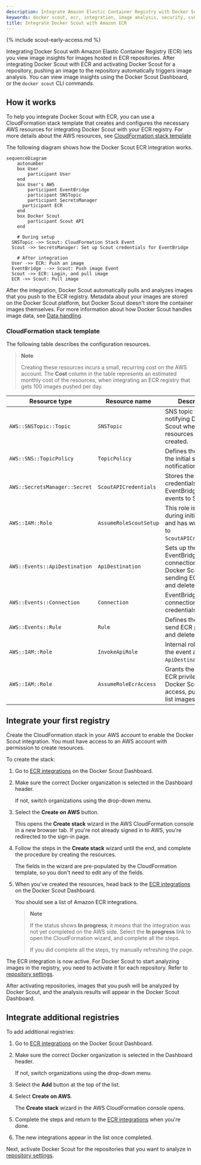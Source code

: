 ```yaml
---
description: Integrate Amazon Elastic Container Registry with Docker Scout
keywords: docker scout, ecr, integration, image analysis, security, cves
title: Integrate Docker Scout with Amazon ECR
---
```


{% include scout-early-access.md %}

Integrating Docker Scout with Amazon Elastic Container Registry (ECR) lets you
view image insights for images hosted in ECR repositories. After integrating
Docker Scout with ECR and activating Docker Scout for a repository, pushing an
image to the repository automatically triggers image analysis. You can view
image insights using the Docker Scout Dashboard, or the `docker scout` CLI
commands.

## How it works

To help you integrate Docker Scout with ECR, you can use a CloudFormation stack
template that creates and configures the necessary AWS resources for
integrating Docker Scout with your ECR registry. For more details about the AWS
resources, see [CloudFormation stack template](#cloudformation-stack-template)

The following diagram shows how the Docker Scout ECR integration works.

```mermaid
sequenceDiagram
	autonumber
	box User
		participant User
	end
	box User's AWS
		participant EventBridge
		participant SNSTopic
		participant SecretsManager
	  participant ECR
	end
	box Docker Scout
		participant Scout API
	end

	# During setup
  SNSTopic ->> Scout: CloudFormation Stack Event
  Scout ->> SecretsManager: Set up Scout credentials for EventBridge

	# After integration
  User ->> ECR: Push an image
  EventBridge -->> Scout: Push image Event
  Scout ->> ECR: Login, and pull image
  ECR ->> Scout: Pull image
```

After the integration, Docker Scout automatically pulls and analyzes images
that you push to the ECR registry. Metadata about your images are stored on the
Docker Scout platform, but Docker Scout doesn't store the container images
themselves. For more information about how Docker Scout handles image data, see
[Data handling](../../data-handling.md).

### CloudFormation stack template

The following table describes the configuration resources.

> **Note**
>
> Creating these resources incurs a small, recurring cost on the AWS account.
> The **Cost** column in the table represents an estimated monthly cost of the
> resources, when integrating an ECR registry that gets 100 images pushed per day.

| Resource type                 | Resource name          | Description                                                                                  | Cost  |
| ----------------------------- | ---------------------- | -------------------------------------------------------------------------------------------- | ----- |
| `AWS::SNSTopic::Topic`        | `SNSTopic`             | SNS topic for notifying Docker Scout when the AWS resources have been created.               | Free  |
| `AWS::SNS::TopicPolicy`       | `TopicPolicy`          | Defines the topic for the initial setup notification.                                        | Free  |
| `AWS::SecretsManager::Secret` | `ScoutAPICredentials`  | Stores the credentials used by EventBridge to fire events to Scout.                          | $0.42 |
| `AWS::IAM::Role`              | `AssumeRoleScoutSetup` | This role is used during initial setup, and has write access to `ScoutAPICredentials`.       | Free  |
| `AWS::Events::ApiDestination` | `ApiDestination`       | Sets up the EventBridge connection to Docker Scout for sending ECR push and delete events.   | $0.01 |
| `AWS::Events::Connection`     | `Connection`           | EventBridge connection credentials to Scout.                                                 | Free  |
| `AWS::Events::Rule`           | `Rule`                 | Defines the rule to send ECR pushes and deletes to Scout.                                    | Free  |
| `AWS::IAM::Role`              | `InvokeApiRole`        | Internal role to grant the event access to `ApiDestination`.                                 | Free  |
| `AWS::IAM::Role`              | `AssumeRoleEcrAccess`  | Grants the following ECR privileges to Docker Scout: login access, pull images, list images. | Free  |

## Integrate your first registry

Create the CloudFormation stack in your AWS account to enable the Docker Scout
integration. You must have access to an AWS account with permission to create
resources.

To create the stack:

1. Go to [ECR integrations](https://scout.docker.com/settings/integrations/ecr)
   on the Docker Scout Dashboard.
2. Make sure the correct Docker organization is selected in the Dashboard
   header.

   If not, switch organizations using the drop-down menu.

3. Select the **Create on AWS** button.

   This opens the **Create stack** wizard in the AWS CloudFormation console in
   a new browser tab. If you're not already signed in to AWS, you're redirected
   to the sign-in page.

4. Follow the steps in the **Create stack** wizard until the end, and complete
   the procedure by creating the resources.

   The fields in the wizard are pre-populated by the CloudFormation template,
   so you don't need to edit any of the fields.

5. When you've created the resources, head back to the [ECR
   integrations](https://scout.docker.com/settings/integrations/ecr) on the
   Docker Scout Dashboard.

   You should see a list of Amazon ECR integrations.

   > **Note**
   >
   > If the status shows **In progress**, it means that the integration was not
   > yet completed on the AWS side. Select the **In progress** link to open the
   > CloudFormation wizard, and complete all the steps.
   >
   > If you did complete all the steps, try manually refreshing the page.

The ECR integration is now active. For Docker Scout to start analyzing images
in the registry, you need to activate it for each repository. Refer to
[repository settings](../../dashboard.md#repository-settings).

After activating repositories, images that you push will be analyzed by Docker
Scout, and the analysis results will appear in the Docker Scout Dashboard.

## Integrate additional registries

To add additional registries:

1. Go to [ECR integrations](https://scout.docker.com/settings/integrations/ecr)
   on the Docker Scout Dashboard.
2. Make sure the correct Docker organization is selected in the Dashboard
   header.

   If not, switch organizations using the drop-down menu.

3. Select the **Add** button at the top of the list.
4. Select **Create on AWS**.

   The **Create stack** wizard in the AWS CloudFormation console opens.

5. Complete the steps and return to the
   [ECR integrations](https://scout.docker.com/settings/integrations/ecr)
   when you're done.
6. The new integrations appear in the list once completed.

Next, activate Docker Scout for the repositories that you want to analyze in
[repository settings](../../dashboard.md#repository-settings).
